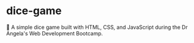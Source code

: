 # dice-game
🎲 A simple dice game built with HTML, CSS, and JavaScript during the Dr Angela's Web Development Bootcamp.
